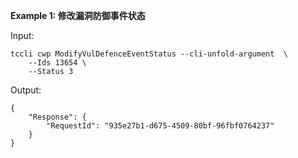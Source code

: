 **Example 1: 修改漏洞防御事件状态**



Input: 

```
tccli cwp ModifyVulDefenceEventStatus --cli-unfold-argument  \
    --Ids 13654 \
    --Status 3
```

Output: 
```
{
    "Response": {
        "RequestId": "935e27b1-d675-4509-80bf-96fbf0764237"
    }
}
```

